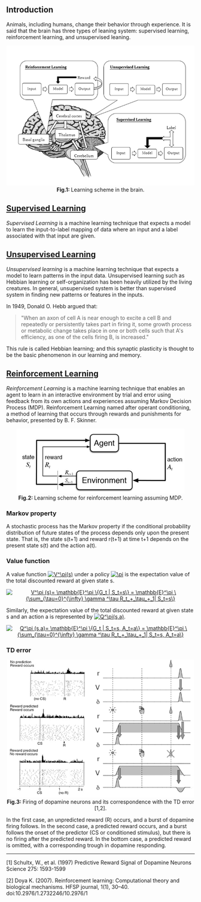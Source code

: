 ## Introduction
Animals, including humans, change their behavior through experience. It is said that the brain has three types of leaning system: supervised learning, reinforcement learning, and unsupervised leaning.

<p align="center">
  <img src="/assets/Brain_DL.PNG"/>
  <br>
  <b> Fig.1: </b> Learning scheme in the brain.
</p>

## [Supervised Learning](/examples/supervised_learning) 
*Supervised Learning* is a machine learning technique that expects a model to learn the input-to-label mapping of data where an input and a label associated with that input are given.

## [Unsupervised Learning](/examples/unsupervised_learning)
*Unsupervised learning* is a machine learning technique that expects a model to learn patterns in the input data. Unsupervised learning such as Hebbian learning or self-organization has been heavily utilized by the living creatures. In general, unsupervised system is better than supervised system in finding new patterns or features in the inputs.

In 1949, Donald O. Hebb argued that: 
> "When an axon of cell A is near enough to excite a cell B and repeatedly or persistently takes part in firing it, some growth process or metabolic change takes place in one or both cells such that A's efficiency, as one of the cells firing B, is increased." 

This rule is called Hebbian learning; and this synaptic plasticity is thought to be the basic phenomenon in our learning and memory.

## [Reinforcement Learning](/examples/reinforcement_learning)
*Reinforcement Learning* is a machine learning technique that enables an agent to learn in an interactive environment by trial and error using feedback from its own actions and experiences assuming Markov Decision Process (MDP). Reinforcement Learning named after operant conditioning, a method of learning that occurs through rewards and punishments for behavior, presented by B. F. Skinner.

<p align="center">
  <img src="/assets/reinforcement-learning.jpg" width="450"/>
  <br>
  <b> Fig.2: </b> Learning scheme for reinforcement learning assuming MDP.
</p>  

### Markov property
A stochastic process has the Markov property if the conditional probability distribution of future states of the process depends only upon the present state. That is, the state s(t+1) and reward r(t+1) at time t+1 depends on the present state s(t) and the action a(t). 

### Value function 
A value function <a href="https://www.codecogs.com/eqnedit.php?latex=V^\pi(s)" target="_blank"><img src="https://latex.codecogs.com/gif.latex?V^\pi(s)" title="V^\pi(s)" /></a> under a policy <a href="https://www.codecogs.com/eqnedit.php?latex=\pi" target="_blank"><img src="https://latex.codecogs.com/gif.latex?\pi" title="\pi" /></a> is the expectation value of the total discounted reward at given state s.

<p align="center">
<a href="https://www.codecogs.com/eqnedit.php?latex=V^\pi&space;(s)=&space;\mathbb{E}^\pi&space;\{G_t&space;|&space;S_t=s\}&space;=&space;\mathbb{E}^\pi&space;\{\sum_{\tau=0}^{\infty}&space;\gamma&space;^\tau&space;R_t_&plus;_\tau_&plus;_1|&space;S_t=s\}" target="_blank"><img src="https://latex.codecogs.com/gif.latex?V^\pi&space;(s)=&space;\mathbb{E}^\pi&space;\{G_t&space;|&space;S_t=s\}&space;=&space;\mathbb{E}^\pi&space;\{\sum_{\tau=0}^{\infty}&space;\gamma&space;^\tau&space;R_t_&plus;_\tau_&plus;_1|&space;S_t=s\}" title="V^\pi (s)= \mathbb{E}^\pi \{G_t | S_t=s\} = \mathbb{E}^\pi \{\sum_{\tau=0}^{\infty} \gamma ^\tau R_t_+_\tau_+_1| S_t=s\}" /></a>
</p>  

Similarly, the expectation value of the total discounted reward at given state s and an action a is represented by <a href="https://www.codecogs.com/eqnedit.php?latex=Q^\pi(s,a)" target="_blank"><img src="https://latex.codecogs.com/gif.latex?Q^\pi(s,a)" title="Q^\pi(s,a)" /></a>.

<p align="center">
<a href="https://www.codecogs.com/eqnedit.php?latex=Q^\pi&space;(s,a)=&space;\mathbb{E}^\pi&space;\{G_t&space;|&space;S_t=s,&space;A_t=a\}&space;=&space;\mathbb{E}^\pi&space;\{\sum_{\tau=0}^{\infty}&space;\gamma&space;^\tau&space;R_t_&plus;_\tau_&plus;_1|&space;S_t=s,&space;A_t=a\}" target="_blank"><img src="https://latex.codecogs.com/gif.latex?Q^\pi&space;(s,a)=&space;\mathbb{E}^\pi&space;\{G_t&space;|&space;S_t=s,&space;A_t=a\}&space;=&space;\mathbb{E}^\pi&space;\{\sum_{\tau=0}^{\infty}&space;\gamma&space;^\tau&space;R_t_&plus;_\tau_&plus;_1|&space;S_t=s,&space;A_t=a\}" title="Q^\pi (s,a)= \mathbb{E}^\pi \{G_t | S_t=s, A_t=a\} = \mathbb{E}^\pi \{\sum_{\tau=0}^{\infty} \gamma ^\tau R_t_+_\tau_+_1| S_t=s, A_t=a\}" /></a>
</p>  

### TD error 

<p align="center">
  <img src="/assets/TD_error.png" width="500"/>
  <br>
  <b> Fig.3: </b> Firing of dopamine neurons and its correspondence with the TD error [1,2]. 
</p>  
In the first case, an unpredicted reward (R) occurs, and a burst of dopamine firing follows. In the second case, a predicted reward occurs, and a burst follows the onset of the predictor (CS or conditioned stimulus), but there is no firing after the predicted reward. In the bottom case, a predicted reward is omitted, with a corresponding trough in dopamine responding.

---
[1] Schultx, W., et al. (1997) Predictive Reward Signal of Dopamine Neurons Science 275: 1593-1599 

[2] Doya K. (2007). Reinforcement learning: Computational theory and biological mechanisms. HFSP journal, 1(1), 30–40. doi:10.2976/1.2732246/10.2976/1
